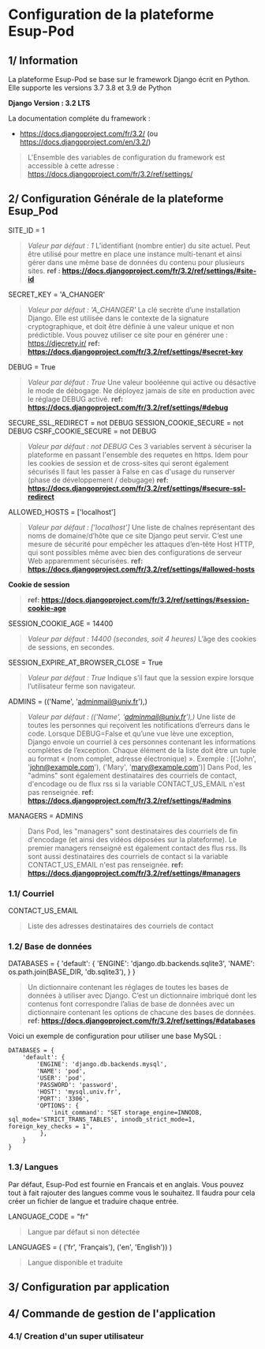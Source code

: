 # Configuration de la plateforme Esup-Pod

## 1/ Information

La plateforme Esup-Pod se base sur le framework Django écrit en Python. Elle supporte les versions 3.7 3.8 et 3.9 de Python

**Django Version : 3.2 LTS** 

La documentation compléte du framework :
- https://docs.djangoproject.com/fr/3.2/ (ou https://docs.djangoproject.com/en/3.2/)

> L'Ensemble des variables de configuration du framework est accessible à cette adresse : https://docs.djangoproject.com/fr/3.2/ref/settings/

## 2/ Configuration Générale de la plateforme Esup_Pod

SITE_ID = 1

> _Valeur par défaut : 1_
>L’identifiant (nombre entier) du site actuel. Peut être utilisé pour mettre en place une instance multi-tenant et ainsi gérer dans une même base de données du contenu pour plusieurs sites.
> __ref : https://docs.djangoproject.com/fr/3.2/ref/settings/#site-id__

SECRET_KEY = 'A_CHANGER'

> _Valeur par défaut : 'A_CHANGER'_
> La clé secrète d’une installation Django.
> Elle est utilisée dans le contexte de la signature cryptographique, et doit être définie à une valeur unique et non prédictible.
> Vous pouvez utiliser ce site pour en générer une : https://djecrety.ir/
> __ref: https://docs.djangoproject.com/fr/3.2/ref/settings/#secret-key__

DEBUG = True

> _Valeur par défaut : True_
> Une valeur booléenne qui active ou désactive le mode de débogage.
> Ne déployez jamais de site en production avec le réglage DEBUG activé.
> __ref: https://docs.djangoproject.com/fr/3.2/ref/settings/#debug__

SECURE_SSL_REDIRECT = not DEBUG
SESSION_COOKIE_SECURE =  not DEBUG
CSRF_COOKIE_SECURE =  not DEBUG

> _Valeur par défaut :  not DEBUG_
> Ces 3 variables servent à sécuriser la plateforme en passant l'ensemble des requetes en https. Idem pour les cookies de session et de cross-sites qui seront également sécurisés
> Il faut les passer à False en cas d'usage du runserver (phase de développement / debugage)
> __ref: https://docs.djangoproject.com/fr/3.2/ref/settings/#secure-ssl-redirect__

ALLOWED_HOSTS = ['localhost']

> _Valeur par défaut :  ['localhost']_
> Une liste de chaînes représentant des noms de domaine/d’hôte que ce site Django peut servir.
> C’est une mesure de sécurité pour empêcher les attaques d’en-tête Host HTTP, qui sont possibles même avec bien des configurations de serveur Web apparemment sécurisées.
> __ref: https://docs.djangoproject.com/fr/3.2/ref/settings/#allowed-hosts__

**Cookie de session**
> __ref: https://docs.djangoproject.com/fr/3.2/ref/settings/#session-cookie-age__

SESSION_COOKIE_AGE = 14400

> _Valeur par défaut :  14400 (secondes, soit 4 heures)_
> L’âge des cookies de sessions, en secondes.

SESSION_EXPIRE_AT_BROWSER_CLOSE = True

> _Valeur par défaut :  True_
> Indique s’il faut que la session expire lorsque l’utilisateur ferme son navigateur.

ADMINS = (('Name', 'adminmail@univ.fr'),)

> _Valeur par défaut :  (('Name', 'adminmail@univ.fr'),)_
> Une liste de toutes les personnes qui reçoivent les notifications d’erreurs dans le code.
> Lorsque DEBUG=False et qu’une vue lève une exception, Django envoie un courriel à ces personnes contenant les informations complètes de l’exception.
> Chaque élément de la liste doit être un tuple au format  « (nom complet, adresse électronique) ».
> Exemple : [('John', 'john@example.com'), ('Mary', 'mary@example.com')]
> Dans Pod, les "admins" sont également destinataires des courriels de contact, d'encodage ou de flux rss si la variable CONTACT_US_EMAIL n'est pas renseignée.
> __ref: https://docs.djangoproject.com/fr/3.2/ref/settings/#admins__

MANAGERS = ADMINS

> Dans Pod, les "managers" sont destinataires des courriels de fin d'encodage (et ainsi des vidéos déposées sur la plateforme).
> Le premier managers renseigné est également contact des flus rss.
> Ils sont aussi destinataires des courriels de contact si la variable CONTACT_US_EMAIL n'est pas renseignée.
> __ref: https://docs.djangoproject.com/fr/3.2/ref/settings/#managers__


### 1.1/ Courriel

CONTACT_US_EMAIL

> Liste des adresses destinataires des courriels de contact


### 1.2/ Base de données

DATABASES = {
    'default': {
        'ENGINE': 'django.db.backends.sqlite3',
        'NAME': os.path.join(BASE_DIR, 'db.sqlite3'),
    }
}

> Un dictionnaire contenant les réglages de toutes les bases de données à utiliser avec Django.
> C’est un dictionnaire imbriqué dont les contenus font correspondre l’alias de base de données avec un dictionnaire contenant les options de chacune des bases de données.
> __ref: https://docs.djangoproject.com/fr/3.2/ref/settings/#databases__

Voici un exemple de configuration pour utiliser une base MySQL : 
````
DATABASES = {
    'default': {
        'ENGINE': 'django.db.backends.mysql',
        'NAME': 'pod',
        'USER': 'pod',
        'PASSWORD': 'password',
        'HOST': 'mysql.univ.fr',
        'PORT': '3306',
        'OPTIONS': {
            'init_command': "SET storage_engine=INNODB, sql_mode='STRICT_TRANS_TABLES', innodb_strict_mode=1, foreign_key_checks = 1", 
         },
    }
}
````



### 1.3/ Langues

Par défaut, Esup-Pod est fournie en Francais et en anglais.
Vous pouvez tout à fait rajouter des langues comme vous le souhaitez. Il faudra pour cela créer un fichier de langue et traduire chaque entrée.

LANGUAGE_CODE = "fr"

> Langue par défaut si non détectée

LANGUAGES = (
    ('fr', 'Français'), ('en', 'English'))
)

> Langue disponible et traduite


## 3/ Configuration par application

## 4/ Commande de gestion de l'application
### 4.1/ Creation d'un super utilisateur
